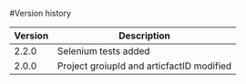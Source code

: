 #Version history

|Version | Description|
|--------|------------|
|2.2.0   | Selenium tests added |
|2.0.0   | Project groiupId and articfactID modified |